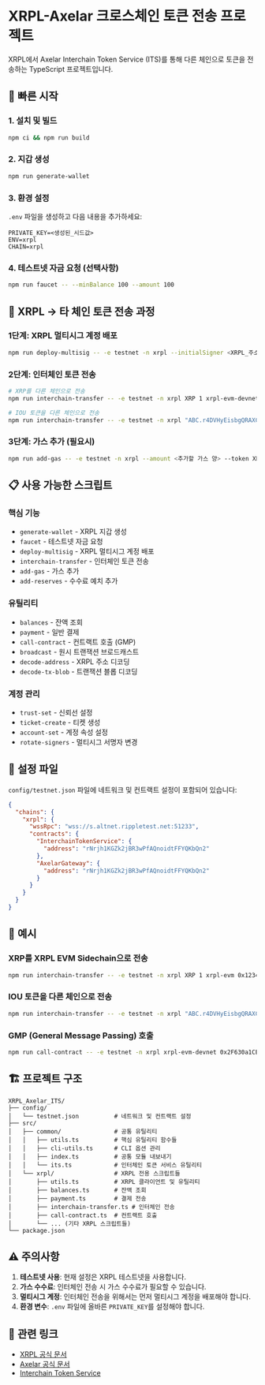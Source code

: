 # XRPL-Axelar 크로스체인 토큰 전송 프로젝트

XRPL에서 Axelar Interchain Token Service (ITS)를 통해 다른 체인으로 토큰을 전송하는 TypeScript 프로젝트입니다.

## 🚀 빠른 시작

### 1. 설치 및 빌드
```bash
npm ci && npm run build
```

### 2. 지갑 생성
```bash
npm run generate-wallet
```

### 3. 환경 설정
`.env` 파일을 생성하고 다음 내용을 추가하세요:
```env
PRIVATE_KEY=<생성된_시드값>
ENV=xrpl
CHAIN=xrpl
```

### 4. 테스트넷 자금 요청 (선택사항)
```bash
npm run faucet -- --minBalance 100 --amount 100
```

## 🎯 XRPL → 타 체인 토큰 전송 과정

### 1단계: XRPL 멀티시그 계정 배포
```bash
npm run deploy-multisig -- -e testnet -n xrpl --initialSigner <XRPL_주소>
```

### 2단계: 인터체인 토큰 전송
```bash
# XRP를 다른 체인으로 전송
npm run interchain-transfer -- -e testnet -n xrpl XRP 1 xrpl-evm-devnet 0x0A90c0Af1B07f6AC34f3520348Dbfae73BDa358E --gasFeeAmount 0

# IOU 토큰을 다른 체인으로 전송
npm run interchain-transfer -- -e testnet -n xrpl "ABC.r4DVHyEisbgQRAXCiMtP2xuz5h3dDkwqf1" 1 ethereum 0x1234567890123456789012345678901234567890 --gasFeeAmount 0
```

### 3단계: 가스 추가 (필요시)
```bash
npm run add-gas -- -e testnet -n xrpl --amount <추가할 가스 양> --token XRP --msgId <메시지_ID>
```

## 📋 사용 가능한 스크립트

### 핵심 기능
- `generate-wallet` - XRPL 지갑 생성
- `faucet` - 테스트넷 자금 요청
- `deploy-multisig` - XRPL 멀티시그 계정 배포
- `interchain-transfer` - 인터체인 토큰 전송
- `add-gas` - 가스 추가
- `add-reserves` - 수수료 예치 추가

### 유틸리티
- `balances` - 잔액 조회
- `payment` - 일반 결제
- `call-contract` - 컨트랙트 호출 (GMP)
- `broadcast` - 원시 트랜잭션 브로드캐스트
- `decode-address` - XRPL 주소 디코딩
- `decode-tx-blob` - 트랜잭션 블롭 디코딩

### 계정 관리
- `trust-set` - 신뢰선 설정
- `ticket-create` - 티켓 생성
- `account-set` - 계정 속성 설정
- `rotate-signers` - 멀티시그 서명자 변경

## 🔧 설정 파일

`config/testnet.json` 파일에 네트워크 및 컨트랙트 설정이 포함되어 있습니다:

```json
{
  "chains": {
    "xrpl": {
      "wssRpc": "wss://s.altnet.rippletest.net:51233",
      "contracts": {
        "InterchainTokenService": {
          "address": "rNrjh1KGZk2jBR3wPfAQnoidtFFYQKbQn2"
        },
        "AxelarGateway": {
          "address": "rNrjh1KGZk2jBR3wPfAQnoidtFFYQKbQn2"
        }
      }
    }
  }
}
```

## 📝 예시

### XRP를 XRPL EVM Sidechain으로 전송
```bash
npm run interchain-transfer -- -e testnet -n xrpl XRP 1 xrpl-evm 0x1234567890123456789012345678901234567890 --gasFeeAmount 0
```

### IOU 토큰을 다른 체인으로 전송
```bash
npm run interchain-transfer -- -e testnet -n xrpl "ABC.r4DVHyEisbgQRAXCiMtP2xuz5h3dDkwqf1" 1 xrpl-evm-devnet 0x0A90c0Af1B07f6AC34f3520348Dbfae73BDa358E --gasFeeAmount 0
```

### GMP (General Message Passing) 호출
```bash
npm run call-contract -- -e testnet -n xrpl xrpl-evm-devnet 0x2F630a1CE68d76ff2113D2F3AE8FB64Abf7d3804 --gasFeeAmount 1 --gasFeeToken XRP --payload 0000000000000000000000000000000000000000000000000000000000000020000000000000000000000000000000000000000000000000000000000000000B48656C6C6F20576F726C64000000000000000000000000000000000000000000
```

## 🏗️ 프로젝트 구조

```
XRPL_Axelar_ITS/
├── config/
│   └── testnet.json          # 네트워크 및 컨트랙트 설정
├── src/
│   ├── common/               # 공통 유틸리티
│   │   ├── utils.ts          # 핵심 유틸리티 함수들
│   │   ├── cli-utils.ts      # CLI 옵션 관리
│   │   ├── index.ts          # 공통 모듈 내보내기
│   │   └── its.ts            # 인터체인 토큰 서비스 유틸리티
│   └── xrpl/                 # XRPL 전용 스크립트들
│       ├── utils.ts          # XRPL 클라이언트 및 유틸리티
│       ├── balances.ts       # 잔액 조회
│       ├── payment.ts        # 결제 전송
│       ├── interchain-transfer.ts # 인터체인 전송
│       ├── call-contract.ts  # 컨트랙트 호출
│       └── ... (기타 XRPL 스크립트들)
└── package.json
```

## ⚠️ 주의사항

1. **테스트넷 사용**: 현재 설정은 XRPL 테스트넷을 사용합니다.
2. **가스 수수료**: 인터체인 전송 시 가스 수수료가 필요할 수 있습니다.
3. **멀티시그 계정**: 인터체인 전송을 위해서는 먼저 멀티시그 계정을 배포해야 합니다.
4. **환경 변수**: `.env` 파일에 올바른 `PRIVATE_KEY`를 설정해야 합니다.

## 🔗 관련 링크

- [XRPL 공식 문서](https://xrpl.org/)
- [Axelar 공식 문서](https://docs.axelar.dev/)
- [Interchain Token Service](https://docs.axelar.dev/dev/interchain-token-service)
